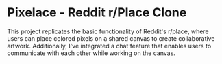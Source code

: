 # Pixelace - Reddit r/Place Clone

This project replicates the basic functionality of Reddit's r/place, where users can place colored pixels on a shared canvas to create collaborative artwork. Additionally, I've integrated a chat feature that enables users to communicate with each other while working on the canvas.  
